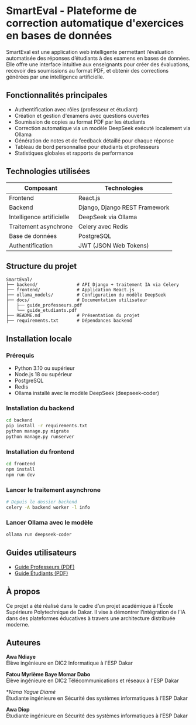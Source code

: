 
# SmartEval - Plateforme de correction automatique d'exercices en bases de données

SmartEval est une application web intelligente permettant l’évaluation automatisée des réponses d’étudiants à des examens en bases de données. Elle offre une interface intuitive aux enseignants pour créer des évaluations, recevoir des soumissions au format PDF, et obtenir des corrections générées par une intelligence artificielle.

## Fonctionnalités principales

- Authentification avec rôles (professeur et étudiant)
- Création et gestion d'examens avec questions ouvertes
- Soumission de copies au format PDF par les étudiants
- Correction automatique via un modèle DeepSeek exécuté localement via Ollama
- Génération de notes et de feedback détaillé pour chaque réponse
- Tableau de bord personnalisé pour étudiants et professeurs
- Statistiques globales et rapports de performance

## Technologies utilisées

| Composant        | Technologies                         |
|------------------|--------------------------------------|
| Frontend         | React.js                             |
| Backend          | Django, Django REST Framework        |
| Intelligence artificielle | DeepSeek via Ollama             |
| Traitement asynchrone | Celery avec Redis                   |
| Base de données  | PostgreSQL                           |
| Authentification | JWT (JSON Web Tokens)                |

## Structure du projet

```
SmartEval/
├── backend/               # API Django + traitement IA via Celery
├── frontend/              # Application React.js
├── ollama_models/         # Configuration du modèle DeepSeek
├── docs/                  # Documentation utilisateur
│   ├── guide_professeurs.pdf
│   └── guide_etudiants.pdf
├── README.md              # Présentation du projet
├── requirements.txt       # Dépendances backend
```

## Installation locale

### Prérequis

- Python 3.10 ou supérieur
- Node.js 18 ou supérieur
- PostgreSQL
- Redis
- Ollama installé avec le modèle DeepSeek (deepseek-coder)

### Installation du backend

```bash
cd backend
pip install -r requirements.txt
python manage.py migrate
python manage.py runserver
```

### Installation du frontend

```bash
cd frontend
npm install
npm run dev
```

### Lancer le traitement asynchrone

```bash
# Depuis le dossier backend
celery -A backend worker -l info
```

### Lancer Ollama avec le modèle

```bash
ollama run deepseek-coder
```

## Guides utilisateurs

- [Guide Professeurs (PDF)](./docs/Guide_Utilisateurs_Professeurs.pdf)
- [Guide Étudiants (PDF)](./docs/Guide_Utilisateur_Etudiants.pdf)

## À propos

Ce projet a été réalisé dans le cadre d’un projet académique à l’École Supérieure Polytechnique de Dakar. Il vise à démontrer l’intégration de l’IA dans des plateformes éducatives à travers une architecture distribuée moderne.

## Auteures

**Awa Ndiaye**  
Élève ingénieure en DIC2 Informatique à l'ESP Dakar


**Fatou Myrième Baye Momar Dabo**  
Élève ingénieure en DIC2 Télécommunications et réseaux à l'ESP Dakar

**Nana Yague Diamé*  
Étudiante ingénieure en Sécurité des systèmes informatiques à l’ESP Dakar 

**Awa Diop**  
Étudiante ingénieure en Sécurité des systèmes informatiques à l’ESP Dakar 

